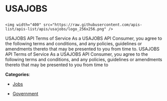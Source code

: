 # USAJOBS<p align="center">
    <img width="400" src="https://raw.githubusercontent.com/apis-list/apis-list/apis/usajobs/logo_256x256.png" />
</p>

USAJOBS API Terms of Service As a USAJOBS API Consumer, you agree to the following terms and conditions, and any policies, guidelines or amendments thereto that may be presented to you from time to. USAJOBS API Terms of Service As a USAJOBS API Consumer, you agree to the following terms and conditions, and any policies, guidelines or amendments thereto that may be presented to you from time to

**Categories**:

- [Jobs](https://github/apis-list/apis-list#jobs)

- [Government](https://github/apis-list/apis-list#government)





